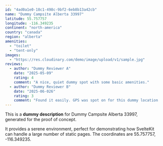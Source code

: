 ```yaml
---
id: "4ad0a1e0-18c1-498c-9bf2-6eb8b13a42cb"
name: "Dummy Campsite Alberta 33997"
latitude: 55.757757
longitude: -116.349235
continent: "north-america"
country: "canada"
region: "alberta"
amenities:
  - "toilet"
  - "tent-only"
images:
  - "https://res.cloudinary.com/demo/image/upload/v1/sample.jpg"
reviews:
  - author: "Dummy Reviewer A"
    date: "2025-05-09"
    rating: 4
    comment: "A nice, quiet dummy spot with some basic amenities."
  - author: "Dummy Reviewer B"
    date: "2025-06-026"
    rating: 3
    comment: "Found it easily. GPS was spot on for this dummy location."
---
```


This is a **dummy description** for Dummy Campsite Alberta 33997, generated for the proof of concept.

It provides a serene environment, perfect for demonstrating how SvelteKit can handle a large number of static pages. The coordinates are 55.757757, -116.349235.
